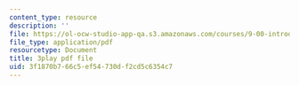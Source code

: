 ```yaml
---
content_type: resource
description: ''
file: https://ol-ocw-studio-app-qa.s3.amazonaws.com/courses/9-00-introduction-to-psychology-fall-2004/3f1870b766c5ef54730df2cd5c6354c7_10508.pdf
file_type: application/pdf
resourcetype: Document
title: 3play pdf file
uid: 3f1870b7-66c5-ef54-730d-f2cd5c6354c7
---
```


